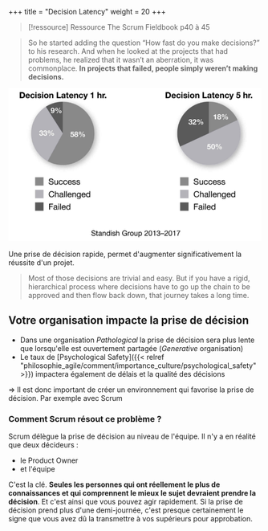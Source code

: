 +++
title = "Decision Latency"
weight = 20
+++

> [!ressource] Ressource
> The Scrum Fieldbook p40 à 45

> So he started adding the question “How fast do you make decisions?” to his research. And when he looked at the projects that had problems, he realized that it wasn’t an aberration, it was commonplace. **In projects that failed, people simply weren’t making decisions.**

![Decision latency](images/decision_latency.png)

Une prise de décision rapide, permet d'augmenter significativement la réussite d'un projet.

> Most of those decisions are trivial and easy. But if you have a rigid, hierarchical process where decisions have to go up the chain to be approved and then flow back down, that journey takes a long time.

## Votre organisation impacte la prise de décision
- Dans une organisation *Pathological* la prise de décision sera plus lente que lorsqu'elle est ouvertement partagée (*Generative* organisation)
- Le taux de [Psychological Safety]({{< relref "philosophie_agile/comment/importance_culture/psychological_safety" >}}) impactera également de délais et la qualité des décisions

=> Il est donc important de créer un environnement qui favorise la prise de décision. Par exemple avec Scrum

### Comment Scrum résout ce problème ?

Scrum délègue la prise de décision au niveau de l'équipe. Il n'y a en réalité que deux décideurs : 
- le Product Owner 
- et l'équipe

C'est la clé. **Seules les personnes qui ont réellement le plus de connaissances et qui comprennent le mieux le sujet devraient prendre la décision**. Et c'est ainsi que vous pouvez agir rapidement. Si la prise de décision prend plus d'une demi-journée, c'est presque certainement le signe que vous avez dû la transmettre à vos supérieurs pour approbation.
